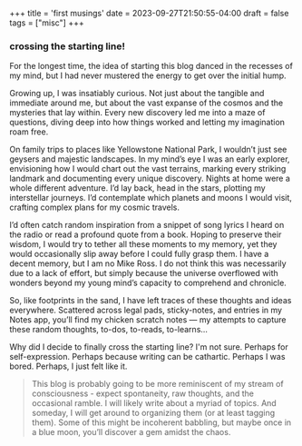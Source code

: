 +++
title = 'first musings'
date = 2023-09-27T21:50:55-04:00
draft = false
tags = ["misc"]
+++


### crossing the starting line!
For the longest time, the idea of starting this blog danced in the recesses of my mind, but I had never mustered the energy to get over the initial hump. 

Growing up, I was insatiably curious. Not just about the tangible and immediate around me, but about the vast expanse of the cosmos and the mysteries that lay within. Every new discovery led me into a maze of questions, diving deep into how things worked and letting my imagination roam free. 

On family trips to places like Yellowstone National Park, I wouldn’t just see geysers and majestic landscapes. In my mind’s eye I was an early explorer, envisioning how I would chart out the vast terrains, marking every striking landmark and documenting every unique discovery. Nights at home were a whole different adventure. I’d lay back, head in the stars, plotting my interstellar journeys. I’d contemplate which planets and moons I would visit, crafting complex plans for my cosmic travels. 

I’d often catch random inspiration from a snippet of song lyrics I heard on the radio or read a profound quote from a book. Hoping to preserve their wisdom, I would try to tether all these moments to my memory, yet they would occasionally slip away before I could fully grasp them. I have a decent memory, but I am no Mike Ross. I do not think this was necessarily due to a lack of effort, but simply because the universe overflowed with wonders beyond my young mind’s capacity to comprehend and chronicle. 

So, like footprints in the sand, I have left traces of these thoughts and ideas everywhere. Scattered across legal pads, sticky-notes, and entries in my Notes app, you’ll find my chicken scratch notes — my attempts to capture these random thoughts, to-dos, to-reads, to-learns…

Why did I decide to finally cross the starting line? I'm not sure. Perhaps for self-expression. Perhaps because writing can be cathartic. Perhaps I was bored. Perhaps, I just felt like it. 

>This blog is probably going to be more reminiscent of my stream of consciousness - expect spontaneity, raw thoughts, and the 
occasional ramble. I will likely write about a myriad of topics. And someday, I will get around to organizing them (or at least tagging them). Some of this might be incoherent babbling, but maybe once in a blue moon, you’ll discover a gem amidst the chaos.

